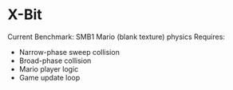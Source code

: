 # X-Bit

Current Benchmark: SMB1 Mario (blank texture) physics
Requires:

- Narrow-phase sweep collision
- Broad-phase collision
- Mario player logic
- Game update loop